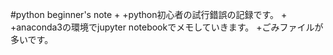 #python beginner's note
+
+python初心者の試行錯誤の記録です。
+
+anaconda3の環境でjupyter notebookでメモしていきます。
+ごみファイルが多いです。
